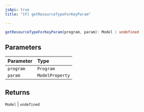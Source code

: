 ```yaml
---
jsApi: true
title: "[F] getResourceTypeForKeyParam"

---
```

```ts
getResourceTypeForKeyParam(program, param): Model | undefined
```

## Parameters

| Parameter | Type |
| :------ | :------ |
| `program` | `Program` |
| `param` | `ModelProperty` |

## Returns

`Model` \| `undefined`
